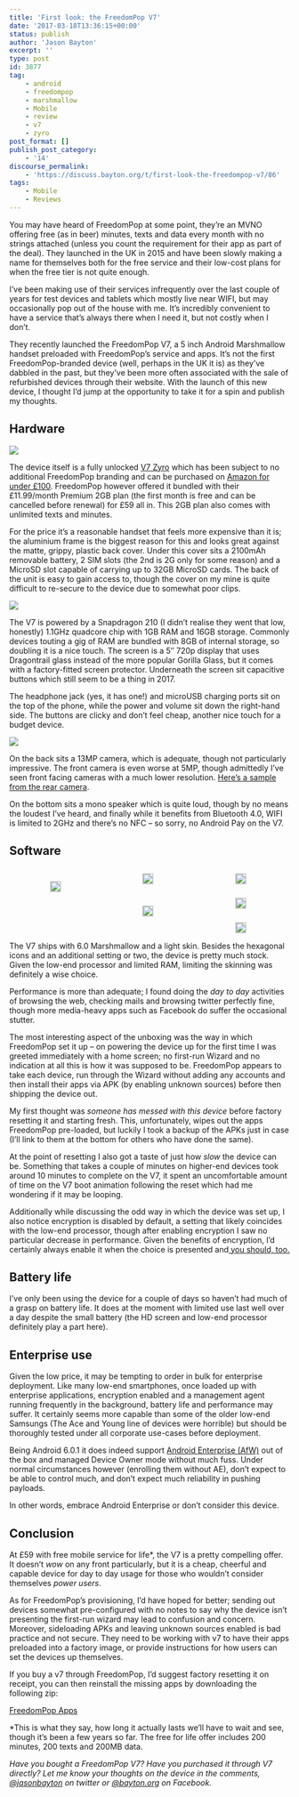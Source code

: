 ```yaml
---
title: 'First look: the FreedomPop V7'
date: '2017-03-18T13:36:15+00:00'
status: publish
author: 'Jason Bayton'
excerpt: ''
type: post
id: 3877
tag:
    - android
    - freedompop
    - marshmallow
    - Mobile
    - review
    - v7
    - zyro
post_format: []
publish_post_category:
    - '14'
discourse_permalink:
    - 'https://discuss.bayton.org/t/first-look-the-freedompop-v7/86'
tags:
    - Mobile
    - Reviews
---
```

You may have heard of FreedomPop at some point, they’re an MVNO offering free (as in beer) minutes, texts and data every month with no strings attached (unless you count the requirement for their app as part of the deal). They launched in the UK in 2015 and have been slowly making a name for themselves both for the free service and their low-cost plans for when the free tier is not quite enough.

I’ve been making use of their services infrequently over the last couple of years for test devices and tablets which mostly live near WIFI, but may occasionally pop out of the house with me. It’s incredibly convenient to have a service that’s always there when I need it, but not costly when I don’t.

They recently launched the FreedomPop V7, a 5 inch Android Marshmallow handset preloaded with FreedomPop’s service and apps. It’s not the first FreedomPop-branded device (well, perhaps in the UK it is) as they’ve dabbled in the past, but they’ve been more often associated with the sale of refurbished devices through their website. With the launch of this new device, I thought I’d jump at the opportunity to take it for a spin and publish my thoughts.

Hardware
--------

[![](https://cdn.bayton.org/uploads/2017/03/IMG_20170318_115247798-e1489838045171.jpg)](/https://cdn.bayton.org/uploads/2017/03/IMG_20170318_115247798-e1489838045171.jpg)

The device itself is a fully unlocked [V7 Zyro](https://v7devices.com/Products) which has been subject to no additional FreedomPop branding and can be purchased on [Amazon for under £100](https://www.amazon.co.uk/V7-Zyro-16GB-Black-Dual/dp/B01M4M9M34/ref=as_li_ss_tl?ie=UTF8&qid=1478192815&sr=8-1&keywords=v7+zyro&&linkCode=ll1&tag=bayton-21&linkId=75dd8170e0f0e7830be780c4310b3759). FreedomPop however offered it bundled with their £11.99/month Premium 2GB plan (the first month is free and can be cancelled before renewal) for £59 all in. This 2GB plan also comes with unlimited texts and minutes.

For the price it’s a reasonable handset that feels more expensive than it is; the aluminium frame is the biggest reason for this and looks great against the matte, grippy, plastic back cover. Under this cover sits a 2100mAh removable battery, 2 SIM slots (the 2nd is 2G only for some reason) and a MicroSD slot capable of carrying up to 32GB MicroSD cards. The back of the unit is easy to gain access to, though the cover on my mine is quite difficult to re-secure to the device due to somewhat poor clips.

[![](https://cdn.bayton.org/uploads/2017/03/IMG_20170315_090252528-e1489784300789.jpg)](/https://cdn.bayton.org/uploads/2017/03/IMG_20170315_090252528-e1489784300789.jpg)

The V7 is powered by a Snapdragon 210 (I didn’t realise they went that low, honestly) 1.1GHz quadcore chip with 1GB RAM and 16GB storage. Commonly devices touting a gig of RAM are bundled with 8GB of internal storage, so doubling it is a nice touch. The screen is a 5″ 720p display that uses Dragontrail glass instead of the more popular Gorilla Glass, but it comes with a factory-fitted screen protector. Underneath the screen sit capacitive buttons which still seem to be a thing in 2017.

The headphone jack (yes, it has one!) and microUSB charging ports sit on the top of the phone, while the power and volume sit down the right-hand side. The buttons are clicky and don’t feel cheap, another nice touch for a budget device.

[![](https://cdn.bayton.org/uploads/2017/03/IMG_20170315_083724323-e1489785828466.jpg)](/https://cdn.bayton.org/uploads/2017/03/IMG_20170315_083724323-e1489785828466.jpg)

On the back sits a 13MP camera, which is adequate, though not particularly impressive. The front camera is even worse at 5MP, though admittedly I’ve seen front facing cameras with a much lower resolution. [Here’s a sample from the rear camera](/https://cdn.bayton.org/uploads/2017/03/IMG_20170318_122329.jpg).

On the bottom sits a mono speaker which is quite loud, though by no means the loudest I’ve heard, and finally while it benefits from Bluetooth 4.0, WIFI is limited to 2GHz and there’s no NFC – so sorry, no Android Pay on the V7.

Software
--------

 <style type="text/css">
			#gallery-5 {
				margin: auto;
			}
			#gallery-5 .gallery-item {
				float: left;
				margin-top: 10px;
				text-align: center;
				width: 33%;
			}
			#gallery-5 img {
				border: 2px solid #cfcfcf;
			}
			#gallery-5 .gallery-caption {
				margin-left: 0;
			}
			/* see gallery_shortcode() in wp-includes/media.php */
		</style>

<div class="gallery galleryid-0 gallery-columns-3 gallery-size-thumbnail" id="gallery-5"><dl class="gallery-item"> <dt class="gallery-icon portrait"> 

[![](https://cdn.bayton.org/uploads/2017/03/Screenshot_20170315-093005.png)](/https://cdn.bayton.org/uploads/2017/03/Screenshot_20170315-093005.png) </dt></dl><dl class="gallery-item"> <dt class="gallery-icon portrait"> [![](https://cdn.bayton.org/uploads/2017/03/Screenshot_20170315-091243.png)](/https://cdn.bayton.org/uploads/2017/03/Screenshot_20170315-091243.png) </dt></dl><dl class="gallery-item"> <dt class="gallery-icon portrait"> [![](https://cdn.bayton.org/uploads/2017/03/Screenshot_20170315-101058.png)](/https://cdn.bayton.org/uploads/2017/03/Screenshot_20170315-101058.png) </dt></dl>  
<dl class="gallery-item"> <dt class="gallery-icon portrait"> 

[![](https://cdn.bayton.org/uploads/2017/03/Screenshot_20170315-092916.png)](/https://cdn.bayton.org/uploads/2017/03/Screenshot_20170315-092916.png) </dt></dl><dl class="gallery-item"> <dt class="gallery-icon portrait"> [![](https://cdn.bayton.org/uploads/2017/03/Screenshot_20170315-092835.png)](/https://cdn.bayton.org/uploads/2017/03/Screenshot_20170315-092835.png) </dt></dl><dl class="gallery-item"> <dt class="gallery-icon portrait"> [![](https://cdn.bayton.org/uploads/2017/03/Screenshot_20170315-093628.png)](/https://cdn.bayton.org/uploads/2017/03/Screenshot_20170315-093628.png) </dt></dl>  
 </div>
 
 The V7 ships with 6.0 Marshmallow and a light skin. Besides the hexagonal icons and an additional setting or two, the device is pretty much stock. Given the low-end processor and limited RAM, limiting the skinning was definitely a wise choice.

Performance is more than adequate; I found doing the *day to day* activities of browsing the web, checking mails and browsing twitter perfectly fine, though more media-heavy apps such as Facebook do suffer the occasional stutter.

The most interesting aspect of the unboxing was the way in which FreedomPop set it up – on powering the device up for the first time I was greeted immediately with a home screen; no first-run Wizard and no indication at all this is how it was supposed to be. FreedomPop appears to take each device, run through the Wizard without adding any accounts and then install their apps via APK (by enabling unknown sources) before then shipping the device out.

My first thought was *someone has messed with this device* before factory resetting it and starting fresh. This, unfortunately, wipes out the apps FreedomPop pre-loaded, but luckily I took a backup of the APKs just in case (I’ll link to them at the bottom for others who have done the same).

At the point of resetting I also got a taste of just how *slow* the device can be. Something that takes a couple of minutes on higher-end devices took around 10 minutes to complete on the V7, it spent an uncomfortable amount of time on the V7 boot animation following the reset which had me wondering if it may be looping.

Additionally while discussing the odd way in which the device was set up, I also notice encryption is disabled by default, a setting that likely coincides with the low-end processor, though after enabling encryption I saw no particular decrease in performance. Given the benefits of encryption, I’d certainly always enable it when the choice is presented and[ you should, too.](/2017/03/vault7-and-the-cia-this-is-why-we-need-emm/)

Battery life
------------

I’ve only been using the device for a couple of days so haven’t had much of a grasp on battery life. It does at the moment with limited use last well over a day despite the small battery (the HD screen and low-end processor definitely play a part here).

Enterprise use
--------------

Given the low price, it may be tempting to order in bulk for enterprise deployment. Like many low-end smartphones, once loaded up with enterprise applications, encryption enabled and a management agent running frequently in the background, battery life and performance may suffer. It certainly seems more capable than some of the older low-end Samsungs (The Ace and Young line of devices were horrible) but should be thoroughly tested under all corporate use-cases before deployment.

Being Android 6.0.1 it does indeed support [Android Enterprise (AfW)](/2017/02/what-is-android-enterprise-android-for-work-and-why-is-it-used/) out of the box and managed Device Owner mode without much fuss. Under normal circumstances however (enrolling them without AE), don’t expect to be able to control much, and don’t expect much reliability in pushing payloads.

In other words, embrace Android Enterprise or don’t consider this device.

Conclusion
----------

At £59 with free mobile service for life\*, the V7 is a pretty compelling offer. It doesn’t *wow* on any front particularly, but it is a cheap, cheerful and capable device for day to day usage for those who wouldn’t consider themselves *power users*.

As for FreedomPop’s provisioning, I’d have hoped for better; sending out devices somewhat pre-configured with no notes to say why the device isn’t presenting the first-run wizard may lead to confusion and concern. Moreover, sideloading APKs and leaving unknown sources enabled is bad practice and not secure. They need to be working with v7 to have their apps preloaded into a factory image, or provide instructions for how users can set the devices up themselves.

If you buy a v7 through FreedomPop, I’d suggest factory resetting it on receipt, you can then reinstall the missing apps by downloading the following zip:

[FreedomPop Apps](https://cdn.bayton.org/download/FreedomPOP.zip)

\*This is what they say, how long it actually lasts we’ll have to wait and see, though it’s been a few years so far. The free for life offer includes 200 minutes, 200 texts and 200MB data.

*Have you bought a FreedomPop V7? Have you purchased it through V7 directly? Let me know your thoughts on the device in the comments, [@jasonbayton](https://twitter.com/jasonbayton) on twitter or [@bayton.org](https://facebook.com/bayton.org) on Facebook.*